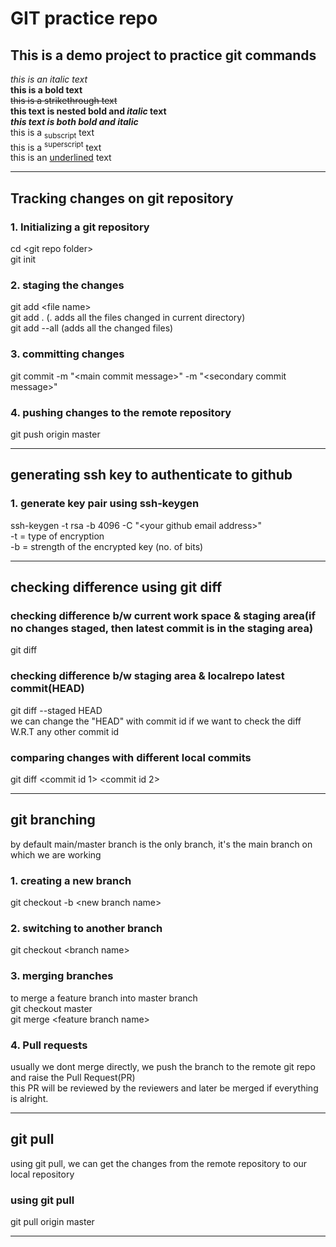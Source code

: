 # GIT practice repo
## This is a demo project to practice git commands
*this is an italic text*<br>
**this is a bold text**<br>
~~this is a strikethrough text~~<br>
**this text is nested bold and _italic_ text**<br>
***this text is both bold and italic***<br>
this is a <sub>subscript</sub> text<br>
this is a <sup>superscript</sup> text<br>
this is an <ins>underlined</ins> text<br>
<hr>

## Tracking changes on git repository
### 1. Initializing a git repository
cd \<git repo folder\><br>
git init<br>
### 2. staging the changes
git add \<file name\><br>
git add . (. adds all the files changed in current directory)<br>
git add --all (adds all the changed files)<br>
### 3. committing changes
git commit -m "\<main commit message\>" -m "\<secondary commit message\>"<br>
### 4. pushing changes to the remote repository
git push origin master<br>
<hr>

## generating ssh key to authenticate to github
### 1. generate key pair using ssh-keygen
ssh-keygen -t rsa -b 4096 -C "\<your github email address\>" <br>
-t = type of encryption<br>
-b = strength of the encrypted key (no. of bits) <br>
<hr>

## checking difference using git diff
### checking difference b/w current work space & staging area(if no changes staged, then latest commit is in the staging area)
git diff<br>
### checking difference b/w staging area & localrepo latest commit(HEAD)
git diff --staged HEAD<br>
we can change the "HEAD" with commit id if we want to check the diff W.R.T  any other commit id<br>
### comparing changes with different local commits
git diff \<commit id 1\> \<commit id 2\>
<hr>

## git branching
by default main/master branch is the only branch, it's the main branch on which we are working<br>
### 1. creating a new branch
git checkout -b \<new branch name\>
### 2. switching to another branch
git checkout \<branch name\>
### 3. merging branches
to merge a feature branch into master branch<br>
git checkout master<br>
git merge \<feature branch name\><br>
### 4. Pull requests
usually we dont merge directly, we push the branch to the remote git repo and raise the Pull Request(PR)<br>
this PR will be reviewed by the reviewers and later be merged if everything is alright.
<hr>

## git pull
using git pull, we can get the changes from the remote repository to our local repository<br>
### using git pull
git pull origin master<br>
<hr>